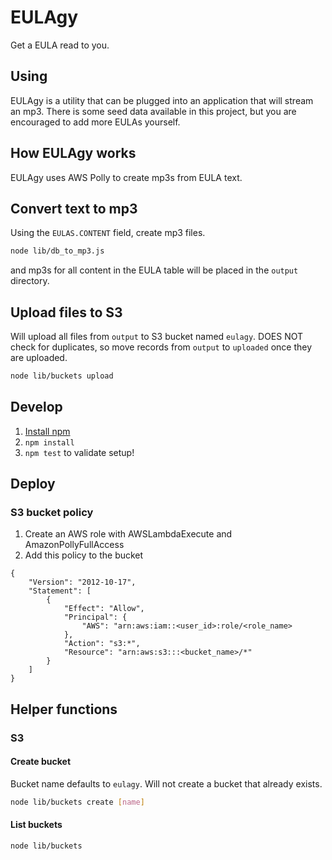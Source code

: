 # EULAgy
Get a EULA read to you.

## Using
EULAgy is a utility that can be plugged into an application that will stream an mp3. There is some seed data available in this project, but you are encouraged to add more EULAs yourself.

## How EULAgy works
EULAgy uses AWS Polly to create mp3s from EULA text.

## Convert text to mp3
Using the `EULAS.CONTENT` field, create mp3 files.
```bash
node lib/db_to_mp3.js
```
and mp3s for all content in the EULA table will be placed in the `output` directory.

## Upload files to S3
Will upload all files from `output` to S3 bucket named `eulagy`. DOES NOT check for duplicates, so move records from `output` to `uploaded` once they are uploaded.
```bash
node lib/buckets upload
```

## Develop
1. [Install npm](https://www.npmjs.com/get-npm)
1. `npm install`
1. `npm test` to validate setup!

## Deploy

### S3 bucket policy
1. Create an AWS role with AWSLambdaExecute and AmazonPollyFullAccess
1. Add this policy to the bucket
```
{
    "Version": "2012-10-17",
    "Statement": [
        {
            "Effect": "Allow",
            "Principal": {
                "AWS": "arn:aws:iam::<user_id>:role/<role_name>
            },
            "Action": "s3:*",
            "Resource": "arn:aws:s3:::<bucket_name>/*"
        }
    ]
}
```

## Helper functions
### S3
#### Create bucket
Bucket name defaults to `eulagy`. Will not create a bucket that already exists.
```bash
node lib/buckets create [name]
```

#### List buckets
```bash
node lib/buckets
```
